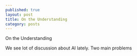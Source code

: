 ```yaml
---
published: true
layout: post
title: On the Understanding
category: posts
---
```


On the Understanding

We see lot of discussion about AI lately. Two main problems  

